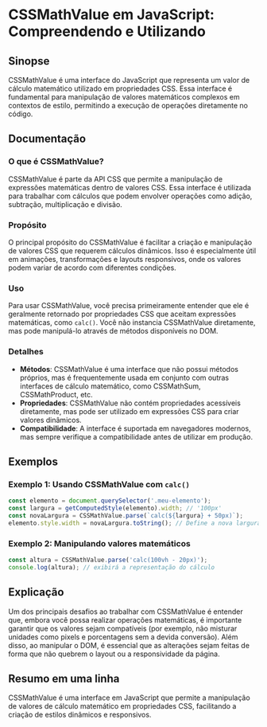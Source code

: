 <!--
Meta Description: # CSSMathValue em JavaScript: Compreendendo e Utilizando ## Sinopse CSSMathValue é uma interface do JavaScript que representa um valor de cálculo mate...
Meta Keywords: cssmathvalue, que, valores, css, interface
-->

# CSSMathValue em JavaScript: Compreendendo e Utilizando

## Sinopse
CSSMathValue é uma interface do JavaScript que representa um valor de cálculo matemático utilizado em propriedades CSS. Essa interface é fundamental para manipulação de valores matemáticos complexos em contextos de estilo, permitindo a execução de operações diretamente no código.

## Documentação
### O que é CSSMathValue?
CSSMathValue é parte da API CSS que permite a manipulação de expressões matemáticas dentro de valores CSS. Essa interface é utilizada para trabalhar com cálculos que podem envolver operações como adição, subtração, multiplicação e divisão.

### Propósito
O principal propósito do CSSMathValue é facilitar a criação e manipulação de valores CSS que requerem cálculos dinâmicos. Isso é especialmente útil em animações, transformações e layouts responsivos, onde os valores podem variar de acordo com diferentes condições.

### Uso
Para usar CSSMathValue, você precisa primeiramente entender que ele é geralmente retornado por propriedades CSS que aceitam expressões matemáticas, como `calc()`. Você não instancia CSSMathValue diretamente, mas pode manipulá-lo através de métodos disponíveis no DOM.

### Detalhes
- **Métodos**: CSSMathValue é uma interface que não possui métodos próprios, mas é frequentemente usada em conjunto com outras interfaces de cálculo matemático, como CSSMathSum, CSSMathProduct, etc.
- **Propriedades**: CSSMathValue não contém propriedades acessíveis diretamente, mas pode ser utilizado em expressões CSS para criar valores dinâmicos.
- **Compatibilidade**: A interface é suportada em navegadores modernos, mas sempre verifique a compatibilidade antes de utilizar em produção.

## Exemplos
### Exemplo 1: Usando CSSMathValue com `calc()`
```javascript
const elemento = document.querySelector('.meu-elemento');
const largura = getComputedStyle(elemento).width; // '100px'
const novaLargura = CSSMathValue.parse(`calc(${largura} + 50px)`); 
elemento.style.width = novaLargura.toString(); // Define a nova largura
```

### Exemplo 2: Manipulando valores matemáticos
```javascript
const altura = CSSMathValue.parse('calc(100vh - 20px)');
console.log(altura); // exibirá a representação do cálculo
```

## Explicação
Um dos principais desafios ao trabalhar com CSSMathValue é entender que, embora você possa realizar operações matemáticas, é importante garantir que os valores sejam compatíveis (por exemplo, não misturar unidades como pixels e porcentagens sem a devida conversão). Além disso, ao manipular o DOM, é essencial que as alterações sejam feitas de forma que não quebrem o layout ou a responsividade da página.

## Resumo em uma linha
CSSMathValue é uma interface em JavaScript que permite a manipulação de valores de cálculo matemático em propriedades CSS, facilitando a criação de estilos dinâmicos e responsivos.